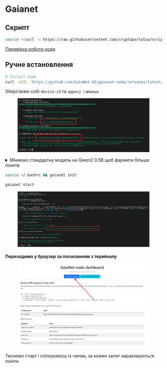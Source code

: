 # Gaianet

## Скрипт

```bash
source <(curl -s https://raw.githubusercontent.com/cryptoportalua/scripts/refs/heads/main/gaianet)
```

[Перевірка роботи ноди](gaianet.md#perekhodimo-u-brauzer-za-posilannyam-z-terminalu)

## Ручне встановлення

```bash
# Install node
curl -sSfL 'https://github.com/GaiaNet-AI/gaianet-node/releases/latest/download/install.sh' | bash
```

Зберігаємо собі `device-id` та `адресу гаманця`

<figure><img src=".gitbook/assets/image.png" alt=""><figcaption></figcaption></figure>

<details>

<summary>Міняємо стандартну модель на Qwen2 0.5B щоб фармити більше поінтів</summary>

```bash
ADDRESS=$(gaianet info | grep "Node ID" | awk -F': ' '{print $2}')
```

```bash
sudo tee ~/gaianet/config.json > /dev/null <<EOF
{
  "address": "$ADDRESS",
  "chat": "https://huggingface.co/gaianet/Qwen2-0.5B-Instruct-GGUF/resolve/main/Qwen2-0.5B-Instruct-Q5_K_M.gguf",
  "chat_batch_size": "32",
  "chat_ctx_size": "131072",
  "description": "This GaiaNet node config with a Qwen2 0.5B model.",
  "domain": "gaia.domains",
  "embedding": "https://huggingface.co/gaianet/Nomic-embed-text-v1.5-Embedding-GGUF/resolve/main/nomic-embed-text-v1.5.f16.gguf",
  "embedding_batch_size": "8192",
  "embedding_collection_name": "default",
  "embedding_ctx_size": "8192",
  "llamaedge_port": "8082",
  "prompt_template": "chatml",
  "qdrant_limit": "1",
  "qdrant_score_threshold": "0.5",
  "rag_policy": "system-message",
  "rag_prompt": "Use the following pieces of context to answer the user's question.\nIf you don't know the answer, just say that you don't know, don't try to make up an answer.\n----------------\n",
  "reverse_prompt": "",
  "snapshot": "",
  "system_prompt": "You are a helpful, respectful, and honest assistant. Always answer accurately, while being safe."
}
EOF
```



</details>

```bash
source ~/.bashrc && gaianet init
```

```bash
gaianet start
```

<figure><img src=".gitbook/assets/image (1).png" alt=""><figcaption></figcaption></figure>

#### Переходимо у браузер за посиланням з терміналу

<figure><img src=".gitbook/assets/image (2).png" alt=""><figcaption></figcaption></figure>

Тиснемо старт і спілкуємось із чатом, за кожен запит нараховуються поінти
